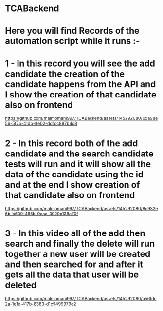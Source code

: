 # TCABackend

# Here you will find Records of the automation script while it runs :-

# 1 - In this record you will see the add candidate the creation of the candidate happens from the API and I show the creation of that candidate also on frontend 

https://github.com/malmomani997/TCABackend/assets/145292080/65a98e56-5f7b-41db-8e02-dd1cc887b4c8

# 2 - In this record both of the add candidate and the search candidate tests will run and it will show all the data of the candidate using the id and at the end I show creation of that candidate also on frontend 

https://github.com/malmomani997/TCABackend/assets/145292080/8c932e6b-b600-485b-9eac-3920c138a70f

# 3 - In this video all of the add then search and finally the delete will run together a new user will be created and then searched for and after it gets all the data that user will be deleted 

https://github.com/malmomani997/TCABackend/assets/145292080/a56fdc2a-1e1e-417b-8383-d1c5499979e2
